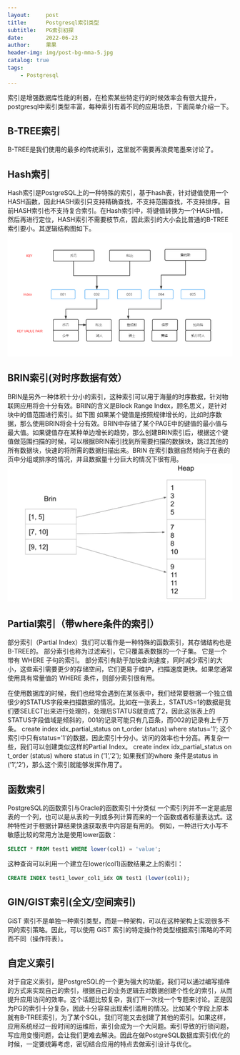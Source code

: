 ```yaml
---
layout:     post
title:      Postgresql索引类型
subtitle:   PG索引初探
date:       2022-06-23
author:     果果
header-img: img/post-bg-mma-5.jpg
catalog: true
tags:
    - Postgresql
---
```


索引是增强数据库性能的利器，在检索某些特定行的时候效率会有很大提升，postgresql中索引类型丰富，每种索引有着不同的应用场景，下面简单介绍一下。

## B-TREE索引
B-TREE是我们使用的最多的传统索引，这里就不需要再浪费笔墨来讨论了。

## Hash索引
Hash索引是PostgreSQL上的一种特殊的索引，基于hash表，针对键值使用一个HASH函数，因此HASH索引只支持精确查找，不支持范围查找，不支持排序。目前HASH索引也不支持复合索引。在Hash索引中，将键值转换为一个HASH值，然后再进行定位，HASH索引不需要枝节点，因此索引的大小会比普通的B-TREE索引要小。其逻辑结构图如下。
![pg0](/img-post/202206/pg_index1.png "pg0")

## BRIN索引(对时序数据有效）
BRIN是另外一种体积十分小的索引，这种索引可以用于海量的时序数据，针对物联网应用将会十分有效。BRIN的含义是Block Range Index，顾名思义，是针对块中的值范围进行索引。如下图
如果某个键值是按照规律增长的，比如时序数据，那么使用BRIN将会十分有效。BRIN中存储了某个PAGE中的键值的最小值与最大值。如果键值存在某种单边增长的趋势，那么创建BRIN索引后，根据这个键值做范围扫描的时候，可以根据BRIN索引找到所需要扫描的数据块，跳过其他的所有数据块，快速的将所需的数据扫描出来。BRIN 在索引数据自然倾向于在表的页中分组或排序的情况，并且数据量十分巨大的情况下很有用。
![pg1](/img-post/202206/pg_index2.png "pg1")

## Partial索引（带where条件的索引）
部分索引（Partial Index）我们可以看作是一种特殊的函数索引，其存储结构也是B-TREE的。 部分索引也称为过滤索引，它只覆盖表数据的一个子集。 它是一个带有 WHERE 子句的索引。
部分索引有助于加快查询速度，同时减少索引的大小，这些索引需要更少的存储空间，它们更易于维护，扫描速度更快。如果您通常使用具有常量值的 WHERE 条件，则部分索引很有用。

在使用数据库的时候，我们也经常会遇到在某张表中，我们经常要根据一个独立值很少的STATUS字段来扫描数据的情况。比如在一张表上，STATUS=1的数据是我们要SELECT出来进行处理的，处理后STATUS就变成了2，因此这张表上的STATUS字段值域是倾斜的，001的记录可能只有几百条，而002的记录有上千万条。
create index idx_partial_status on t_order (status) where status=’1’;
这个索引中只有status=’1’的数据，因此索引十分小。访问的效率也十分高。再复杂一些，我们可以创建类似这样的Partial Index。
create index idx_partial_status on t_order (status) where status in (’1’,’2’);
如果我们的where 条件是status in (’1’,’2’)，那么这个索引就能够发挥作用了。

## 函数索引
PostgreSQL的函数索引与Oracle的函数索引十分类似
一个索引列并不一定是底层表的一个列，也可以是从表的一列或多列计算而来的一个函数或者标量表达式。这种特性对于根据计算结果快速获取表中内容是有用的。
例如，一种进行大小写不敏感比较的常用方法是使用lower函数：
```sql
SELECT * FROM test1 WHERE lower(col1) = 'value';
```
这种查询可以利用一个建立在lower(col1)函数结果之上的索引：
```sql
CREATE INDEX test1_lower_col1_idx ON test1 (lower(col1));
```


## GIN/GIST索引(全文/空间索引)
GiST 索引不是单独一种索引类型，而是一种架构，可以在这种架构上实现很多不同的索引策略。因此，可以使用 GiST 索引的特定操作符类型根据索引策略的不同而不同（操作符表）。

## 自定义索引
对于自定义索引，是PostgreSQL的一个更为强大的功能，我们可以通过编写插件的方式来实现自己的索引，根据自己的业务逻辑去对数据创建个性化的索引，从而提升应用访问的效率。这个话题比较复杂，我们下一次找一个专题来讨论。正是因为PG的索引十分复杂，因此十分容易出现索引滥用的情况。比如某个字段上原本就有B-TREE索引，为了某个SQL，我们可能又去创建了其他的索引。如果这样，应用系统经过一段时间的运维后，索引会成为一个大问题。索引导致的行锁问题，写应用变慢问题，会让我们更难去解决。因此在做PostgreSQL数据库索引优化的时候，一定要统筹考虑，密切结合应用的特点去做索引设计与优化。